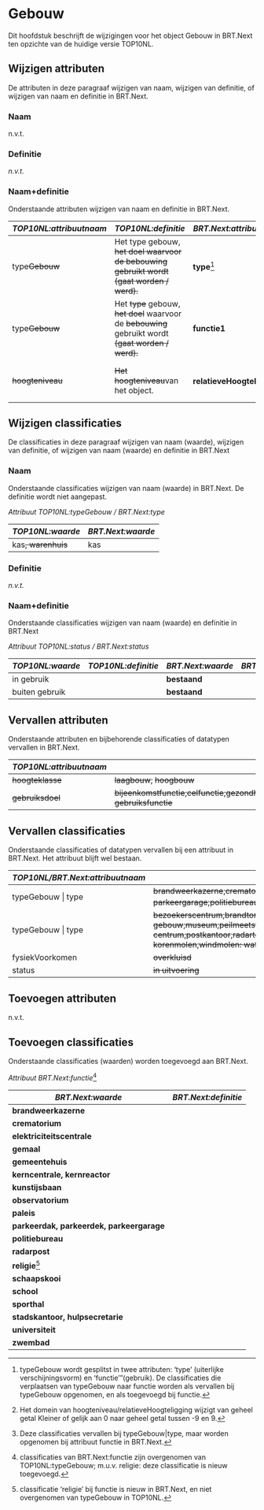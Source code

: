 Gebouw
======

Dit hoofdstuk beschrijft de wijzigingen voor het object Gebouw in BRT.Next ten
opzichte van de huidige versie TOP10NL.

Wijzigen attributen
-------------------

De attributen in deze paragraaf wijzigen van naam, wijzigen van definitie, of
wijzigen van naam en definitie in BRT.Next.

### Naam

n.v.t.

### Definitie

*n.v.t.*

### Naam+definitie

Onderstaande attributen wijzigen van naam en definitie in BRT.Next.

| *TOP10NL:attribuutnaam* | *TOP10NL:definitie*                                                                                                  | *BRT.Next:attribuutnaam*       | *BRT.Next:definitie*                                                              |
|-------------------------|----------------------------------------------------------------------------------------------------------------------|--------------------------------|-----------------------------------------------------------------------------------|
| type~~Gebouw~~      | Het type gebouw, ~~het doel waarvoor de bebouwing gebruikt wordt (gaat worden / werd).~~                         | **type**[^1]                   | Het type gebouw **gebaseerd op de uiterlijke kenmerken van het gebouw.**          |
| type~~Gebouw~~      | Het ~~type~~ gebouw, ~~het doel~~ waarvoor de ~~bebouwing~~ gebruikt wordt ~~(gaat worden / werd).~~ | **functie1**                   | De **functie van het** gebouw, de functie waarvoor het **gebouw** gebruikt wordt. |
| ~~hoogteniveau~~    | ~~Het ~~hoogte~~niveau~~van het object.                                                                      | **relatieveHoogteLigging**[^2] | **Aanduiding voor de relatieve** hoogte van het object.                           |

[^1]: typeGebouw wordt gesplitst in twee attributen: ‘type’ (uiterlijke
verschijningsvorm) en ‘functie’”(gebruik). De classificaties die verplaatsen van
typeGebouw naar functie worden als vervallen bij typeGebouw opgenomen, en als
toegevoegd bij functie.

[^2]: Het domein van hoogteniveau/relatieveHoogteligging wijzigt van geheel
getal Kleiner of gelijk aan 0 naar geheel getal tussen -9 en 9.

Wijzigen classificaties
-----------------------

De classificaties in deze paragraaf wijzigen van naam (waarde), wijzigen van
definitie, of wijzigen van naam (waarde) en definitie in BRT.Next

### Naam

Onderstaande classificaties wijzigen van naam (waarde) in BRT.Next. De definitie
wordt niet aangepast.

*Attribuut TOP10NL:typeGebouw / BRT.Next:type*

| *TOP10NL:waarde*       | *BRT.Next:waarde* |
|------------------------|-------------------|
| kas~~, warenhuis~~ | kas               |

### Definitie

*n.v.t.*

### Naam+definitie

Onderstaande classificaties wijzigen van naam (waarde) en definitie in BRT.Next

*Attribuut TOP10NL:status / BRT.Next:status*

| *TOP10NL:waarde* | *TOP10NL:definitie* | *BRT.Next:waarde* | *BRT.Next:definitie* |
|------------------|---------------------|-------------------|----------------------|
| in gebruik       |                     | **bestaand**      |                      |
| buiten gebruik   |                     | **bestaand**      |                      |

Vervallen attributen
--------------------

Onderstaande attributen en bijbehorende classificaties of datatypen vervallen in
BRT.Next.

| *TOP10NL:attribuutnaam* | *TOP10NL:classificaties of «datatype»*                                                                                                                                                                                                                                     |
|-------------------------|----------------------------------------------------------------------------------------------------------------------------------------------------------------------------------------------------------------------------------------------------------------------------|
| ~~hoogteklasse~~    | ~~laagbouw~~; ~~hoogbouw~~                                                                                                                                                                                                                                         |
| ~~gebruiksdoel~~    | ~~bijeenkomstfunctie~~;~~celfunctie~~;~~gezondheidszorgfunctie~~;~~industriefunctie~~;~~kantoorfunctie~~;~~logiesfunctie~~;~~onderwijsfunctie~~;~~sportfunctie~~;~~winkelfunctie~~;~~woonfunctie~~;~~overige gebruiksfunctie~~ |

Vervallen classificaties
------------------------

Onderstaande classificaties of datatypen vervallen bij een attribuut in
BRT.Next. Het attribuut blijft wel bestaan.

| *TOP10NL/BRT.Next:attribuutnaam* | *TOP10NL:classificaties of «datatype»*                                                                                                                                                                                                                                                                                                                                                                                                                                                                                                                                                                                                                                                                                                                                                                         |
|----------------------------------|----------------------------------------------------------------------------------------------------------------------------------------------------------------------------------------------------------------------------------------------------------------------------------------------------------------------------------------------------------------------------------------------------------------------------------------------------------------------------------------------------------------------------------------------------------------------------------------------------------------------------------------------------------------------------------------------------------------------------------------------------------------------------------------------------------------|
| typeGebouw \| type               | ~~brandweerkazerne~~;~~crematorium~~;~~elektriciteitscentrale~~;~~gemaal~~;~~gemeentehuis~~;~~kerncentrale, kernreactor~~;~~kunstijsbaan~~;~~observatorium~~;~~paleis~~;~~parkeerdak, parkeerdek, parkeergarage~~;~~politiebureau~~;~~radarpost~~;~~religie~~;~~schaapskooi~~;~~school~~;~~sporthal~~;~~stadskantoor, hulpsecretarie~~;~~universiteit~~;~~zwembad~~[^3]                                                                                                                                                                                                                                                                                                                                                            |
| typeGebouw \| type               | ~~bezoekerscentrum~~;~~brandtoren~~;~~dok~~;~~fabriek~~;~~fort~~;~~gevangenis~~;~~hotel~~;~~huizenblok~~;~~kliniek, inrichting, sanatorium~~;~~lichttoren~~;~~luchtwachttoren~~;~~markant gebouw~~;~~manege~~;~~militair gebouw~~;~~museum~~;~~peilmeetstation~~;~~pompstation~~;~~psychiatrisch ziekenhuis, psychiatrisch centrum~~;~~postkantoor~~;~~radartoren~~;~~recreatiecentrum~~;~~reddingboothuisje~~;~~remise~~;~~stationsgebouw~~;~~synagoge~~;~~tank~~;~~tanstation~~;~~tol~~;~~transformatorstation~~;~~veiling~~;~~wegrestaurant~~;~~werf~~;~~windmolen: korenmolen~~;~~windmolen: watermolen~~;~~windturbine~~;~~zendtoren~~;~~ziekenhuis~~ |
| fysiekVoorkomen                  | ~~overkluisd~~                                                                                                                                                                                                                                                                                                                                                                                                                                                                                                                                                                                                                                                                                                                                                                                             |
| status                           | ~~in uitvoering~~                                                                                                                                                                                                                                                                                                                                                                                                                                                                                                                                                                                                                                                                                                                                                                                          |

[^3]: Deze classificaties vervallen bij typeGebouw\|type, maar worden opgenomen
bij attribuut functie in BRT.Next.

Toevoegen attributen
--------------------

n.v.t.

Toevoegen classificaties
------------------------

Onderstaande classificaties (waarden) worden toegevoegd aan BRT.Next.

*Attribuut BRT.Next:functie*[^4]

[^4]: classificaties van BRT.Next:functie zijn overgenomen van
TOP10NL:typeGebouw; m.u.v. religie: deze classificatie is nieuw toegevoegd.

| *BRT.Next:waarde*                         | *BRT.Next:definitie* |
|-------------------------------------------|----------------------|
| **brandweerkazerne**                      |                      |
| **crematorium**                           |                      |
| **elektriciteitscentrale**                |                      |
| **gemaal**                                |                      |
| **gemeentehuis**                          |                      |
| **kerncentrale, kernreactor**             |                      |
| **kunstijsbaan**                          |                      |
| **observatorium**                         |                      |
| **paleis**                                |                      |
| **parkeerdak, parkeerdek, parkeergarage** |                      |
| **politiebureau**                         |                      |
| **radarpost**                             |                      |
| **religie**[^5]                           |                      |
| **schaapskooi**                           |                      |
| **school**                                |                      |
| **sporthal**                              |                      |
| **stadskantoor, hulpsecretarie**          |                      |
| **universiteit**                          |                      |
| **zwembad**                               |                      |

[^5]: classificatie ‘religie’ bij functie is nieuw in BRT.Next, en niet
overgenomen van typeGebouw in TOP10NL.
